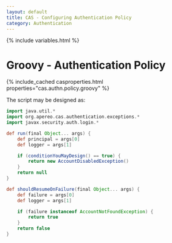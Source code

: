 ```yaml
---
layout: default
title: CAS - Configuring Authentication Policy
category: Authentication
---
```

{% include variables.html %}

# Groovy - Authentication Policy

{% include_cached casproperties.html properties="cas.authn.policy.groovy" %}

The script may be designed as:

```groovy
import java.util.*
import org.apereo.cas.authentication.exceptions.*
import javax.security.auth.login.*

def run(final Object... args) {
    def principal = args[0]
    def logger = args[1]

    if (conditionYouMayDesign() == true) {
        return new AccountDisabledException()
    }
    return null
}

def shouldResumeOnFailure(final Object... args) {
    def failure = args[0]
    def logger = args[1]

    if (failure instanceof AccountNotFoundException) {
        return true
    }
    return false
}
```
